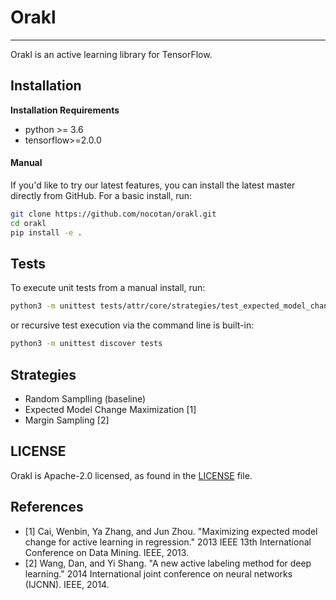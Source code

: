# Orakl

---

Orakl is an active learning library for TensorFlow.

## Installation
**Installation Requirements**
* python >= 3.6
* tensorflow>=2.0.0

#### Manual

If you'd like to try our latest features, you can install the latest master directly from GitHub. For a basic install, run:

```bash
git clone https://github.com/nocotan/orakl.git
cd orakl
pip install -e .
```

## Tests

To execute unit tests from a manual install, run:

```bash
python3 -m unittest tests/attr/core/strategies/test_expected_model_change.py
```

or recursive test execution via the command line is built-in:

```bash
python3 -m unittest discover tests
```

## Strategies

* Random Samplling (baseline)
* Expected Model Change Maximization [1]
* Margin Sampling [2]

## LICENSE
Orakl is Apache-2.0 licensed, as found in the [LICENSE](LICENSE) file.

## References
- [1] Cai, Wenbin, Ya Zhang, and Jun Zhou. "Maximizing expected model change for active learning in regression." 2013 IEEE 13th International Conference on Data Mining. IEEE, 2013.
- [2] Wang, Dan, and Yi Shang. "A new active labeling method for deep learning." 2014 International joint conference on neural networks (IJCNN). IEEE, 2014.